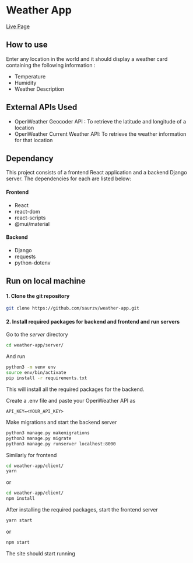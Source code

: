 # Weather App

[Live Page](http://ec2-65-2-153-4.ap-south-1.compute.amazonaws.com/)

## How to use

Enter any location in the world and it should display a weather card containing the following information :

- Temperature
- Humidity
- Weather Description

## External APIs Used

- OpenWeather Geocoder API : To retrieve the latitude and longitude of a location
- OpenWeather Current Weather API: To retrieve the weather information for that location

## Dependancy

This project consists of a frontend React application and a backend Django server. The dependencies for each are listed below:

#### Frontend

- React
- react-dom
- react-scripts
- @mui/material

#### Backend

- Django
- requests
- python-dotenv

## Run on local machine

#### 1. Clone the git repository

```bash
git clone https://github.com/saurzv/weather-app.git
```

#### 2. Install required packages for backend and frontend and run servers

Go to the _server_ directory

```bash
cd weather-app/server/
```

And run

```bash
python3 -m venv env
source env/bin/activate
pip install -r requirements.txt
```

This will install all the required packages for the backend.

Create a .env file and paste your OpenWeather API as

```
API_KEY=<YOUR_API_KEY>
```

Make migrations and start the backend server

```bash
python3 manage.py makemigrations
python3 manage.py migrate
python3 manage.py runserver localhost:8000
```

Similarly for frontend

```bash
cd weather-app/client/
yarn
```

or

```bash
cd weather-app/client/
npm install
```

After installing the required packages, start the frontend server

```bash
yarn start
```

or

```bash
npm start
```

The site should start running
